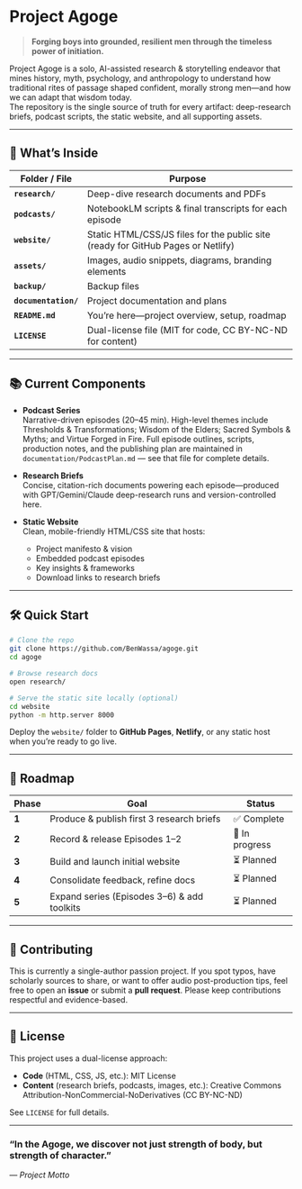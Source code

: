 # Project Agoge

> **Forging boys into grounded, resilient men through the timeless power of initiation.**

Project Agoge is a solo, AI-assisted research & storytelling endeavor that mines history, myth, psychology, and anthropology to understand how traditional rites of passage shaped confident, morally strong men—and how we can adapt that wisdom today.  
The repository is the single source of truth for every artifact: deep-research briefs, podcast scripts, the static website, and all supporting assets.

---

## 🚀 What’s Inside

| Folder / File | Purpose |
|---------------|---------|
| **`research/`** | Deep-dive research documents and PDFs |
| **`podcasts/`** | NotebookLM scripts & final transcripts for each episode |
| **`website/`** | Static HTML/CSS/JS files for the public site (ready for GitHub Pages or Netlify) |
| **`assets/`** | Images, audio snippets, diagrams, branding elements |
| **`backup/`** | Backup files |
| **`documentation/`** | Project documentation and plans |
| **`README.md`** | You’re here—project overview, setup, roadmap |
| **`LICENSE`** | Dual-license file (MIT for code, CC BY-NC-ND for content) |

---

## 📚 Current Components

- **Podcast Series**  
  Narrative-driven episodes (20–45 min). High-level themes include Thresholds & Transformations; Wisdom of the Elders; Sacred Symbols & Myths; and Virtue Forged in Fire. Full episode outlines, scripts, production notes, and the publishing plan are maintained in `documentation/PodcastPlan.md` — see that file for complete details.

- **Research Briefs**  
  Concise, citation-rich documents powering each episode—produced with GPT/Gemini/Claude deep-research runs and version-controlled here.

- **Static Website**  
  Clean, mobile-friendly HTML/CSS site that hosts:
  - Project manifesto & vision
  - Embedded podcast episodes
  - Key insights & frameworks
  - Download links to research briefs

---

## 🛠️ Quick Start

```bash
# Clone the repo
git clone https://github.com/BenWassa/agoge.git
cd agoge

# Browse research docs
open research/

# Serve the static site locally (optional)
cd website
python -m http.server 8000
````

Deploy the `website/` folder to **GitHub Pages**, **Netlify**, or any static host when you’re ready to go live.

---

## 🌱 Roadmap

| Phase | Goal                                        | Status         |
| ----- | ------------------------------------------- | -------------- |
| **1** | Produce & publish first 3 research briefs   | ✅ Complete     |
| **2** | Record & release Episodes 1–2               | 🔄 In progress |
| **3** | Build and launch initial website            | ⏳ Planned      |
| **4** | Consolidate feedback, refine docs           | ⏳ Planned      |
| **5** | Expand series (Episodes 3–6) & add toolkits | ⏳ Planned      |

---

## 🤝 Contributing

This is currently a single-author passion project. If you spot typos, have scholarly sources to share, or want to offer audio post-production tips, feel free to open an **issue** or submit a **pull request**.
Please keep contributions respectful and evidence-based.

---

## 📜 License

This project uses a dual-license approach:
- **Code** (HTML, CSS, JS, etc.): MIT License
- **Content** (research briefs, podcasts, images, etc.): Creative Commons Attribution-NonCommercial-NoDerivatives (CC BY-NC-ND)

See `LICENSE` for full details.

---

### “In the Agoge, we discover not just strength of body, but strength of character.”

*— Project Motto*
